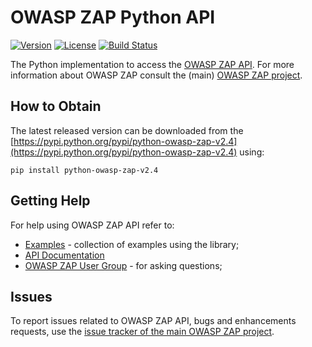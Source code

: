 # OWASP ZAP Python API

[![Version](https://img.shields.io/pypi/v/python-owasp-zap-v2.4.svg)](https://pypi.python.org/pypi/python-owasp-zap-v2.4)
[![License](https://img.shields.io/badge/license-Apache%202-4EB1BA.svg)](https://www.apache.org/licenses/LICENSE-2.0.html)
[![Build Status](https://api.travis-ci.com/zaproxy/zap-api-python.svg?branch=master)](https://travis-ci.com/zaproxy/zap-api-python)

The Python implementation to access the [OWASP ZAP API](https://www.zaproxy.org/docs/api/). For more information
about OWASP ZAP consult the (main) [OWASP ZAP project](https://github.com/zaproxy/zaproxy/).

## How to Obtain

The latest released version can be downloaded from the [https://pypi.python.org/pypi/python-owasp-zap-v2.4](https://pypi.python.org/pypi/python-owasp-zap-v2.4) using:

    pip install python-owasp-zap-v2.4

## Getting Help

For help using OWASP ZAP API refer to:
  * [Examples](https://github.com/zaproxy/zap-api-python/tree/master/src/examples) - collection of examples using the library;
  * [API Documentation](https://www.zaproxy.org/docs/api/)
  * [OWASP ZAP User Group](https://groups.google.com/group/zaproxy-users) - for asking questions;
  
## Issues

To report issues related to OWASP ZAP API, bugs and enhancements requests, use the [issue tracker of the main OWASP ZAP project](https://github.com/zaproxy/zaproxy/issues).
